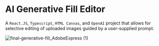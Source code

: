 # AI Generative Fill Editor

A `React.JS`, `Typescript`, `HTML Canvas`, and `OpenAI` project that allows for selective editing of uploaded images guided by a user-supplied prompt.


![final-generative-fill_AdobeExpress (1)](https://github.com/smallwhale1/ai-image-editor/assets/90478438/dc2d05ac-6c06-4116-9f8b-af2e9cc7b474)

